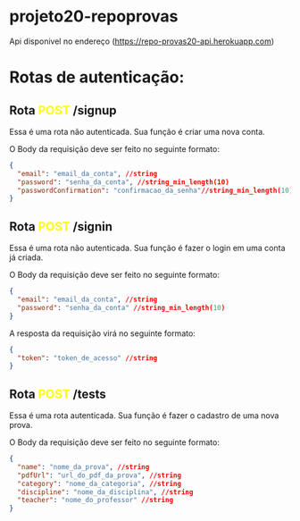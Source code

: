 # projeto20-repoprovas
Api disponivel no endereço (https://repo-provas20-api.herokuapp.com)

# Rotas de autenticação:

## Rota <span style="color:yellow"> **POST** </span>/signup

Essa é uma rota não autenticada. Sua função é criar uma nova conta.

O Body da requisição deve ser feito no seguinte formato:

```json
{
  "email": "email_da_conta", //string
  "password": "senha_da_conta", //string_min_length(10)
  "passwordConfirmation": "confirmacao_da_senha"//string_min_length(10)
}
```

## Rota <span style="color:yellow"> **POST** </span>/signin

Essa é uma rota não autenticada. Sua função é fazer o login em uma conta já criada.

O Body da requisição deve ser feito no seguinte formato:

```json
{
  "email": "email_da_conta", //string
  "password": "senha_da_conta" //string_min_length(10)
}
```

A resposta da requisição virá no seguinte formato:

```json
{
  "token": "token_de_acesso" //string
}
```
## Rota <span style="color:yellow"> **POST** </span>/tests

Essa é uma rota autenticada. Sua função é fazer o cadastro de uma nova prova.

O Body da requisição deve ser feito no seguinte formato:

```json
{
  "name": "nome_da_prova", //string
  "pdfUrl": "url_do_pdf_da_prova", //string
  "category": "nome_da_categoria", //string
  "discipline": "nome_da_disciplina", //string
  "teacher": "nome_do_professor" //string
}
```

